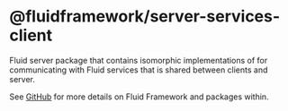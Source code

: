 # @fluidframework/server-services-client

Fluid server package that contains isomorphic implementations of for communicating with Fluid services that is shared
between clients and server.

See [GitHub](https://github.com/microsoft/FluidFramework) for more details on Fluid Framework and packages within.

